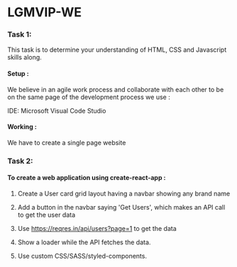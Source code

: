 # LGMVIP-WE

<h3>Task 1:</h3>

This task is to determine your understanding  of HTML, CSS and Javascript skills along.

<h4>Setup :</h4>

We believe in an agile work process and collaborate with each other to be on the same page of the development process we use : 

IDE: Microsoft Visual Code Studio 

<h4>Working :</h4> 

We have to create a single page website


<h3>Task 2:</h3>

<h4>To create a web application using create-react-app :</h4>

1. Create a User card grid layout having a navbar showing any brand name 

2. Add a button in the navbar saying 'Get Users', which makes an API call to get the user data

3. Use https://reqres.in/api/users?page=1 to get the data 

4. Show a loader while the API fetches the data. 

5. Use custom CSS/SASS/styled-components.


